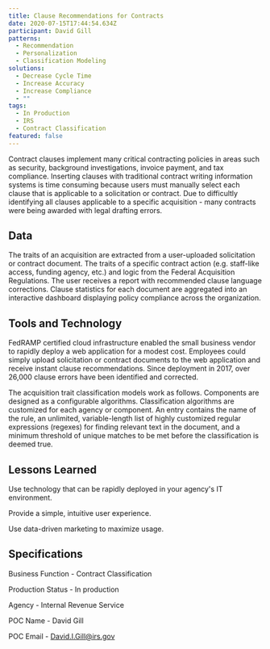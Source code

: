 ```yaml
---
title: Clause Recommendations for Contracts
date: 2020-07-15T17:44:54.634Z
participant: David Gill
patterns:
  - Recommendation
  - Personalization
  - Classification Modeling
solutions:
  - Decrease Cycle Time
  - Increase Accuracy
  - Increase Compliance
  - ""
tags:
  - In Production
  - IRS
  - Contract Classification
featured: false
---
```

Contract clauses implement many critical contracting policies in areas such as security, background investigations, invoice payment, and tax compliance. Inserting clauses with traditional contract writing information systems is time consuming because users must manually select each clause that is applicable to a solicitation or contract. Due to difficultly identifying all clauses applicable to a specific acquisition - many contracts were being awarded with legal drafting errors.

## Data

The traits of an acquisition are extracted from a user-uploaded solicitation or contract document. The traits of a specific contract action (e.g. staff-like access, funding agency, etc.) and logic from the Federal Acquisition Regulations. The user receives a report with recommended clause language corrections. Clause statistics for each document are aggregated into an interactive dashboard displaying policy compliance across the organization.

## Tools and Technology

FedRAMP certified cloud infrastructure enabled the small business vendor to rapidly deploy a web application for a modest cost. Employees could simply upload solicitation or contract documents to the web application and receive instant clause recommendations. Since deployment in 2017, over 26,000 clause errors have been identified and corrected.

The acquisition trait classification models work as follows. Components are designed as a configurable algorithms. Classification algorithms are customized for each agency or component. An entry contains the name of the rule, an unlimited, variable-length list of highly customized regular expressions (regexes) for finding relevant text in the document, and a minimum threshold of unique matches to be met before the classification is deemed true.

## Lessons Learned

Use technology that can be rapidly deployed in your agency's IT environment.

Provide a simple, intuitive user experience.

Use data-driven marketing to maximize usage.

## Specifications

Business Function - Contract Classification

Production Status - In production

Agency - Internal Revenue Service

POC Name - David Gill

POC Email - David.I.Gill@irs.gov
